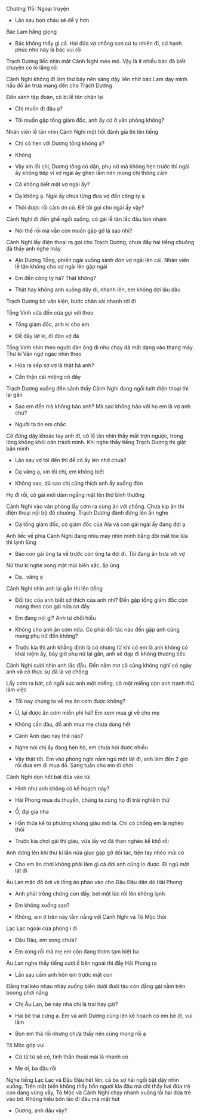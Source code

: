 




Chương 115: Ngoại truyện

- Lần sau bọn cháu sẽ để ý hơn

Bác Lam hắng giọng

- Bác không thấy gì cả. Hai đứa vợ chồng son cứ tự nhiên đi, cứ hạnh phúc như này là bác vui rồi

Trạch Dương liếc nhìn mặt Cảnh Nghi méo mó. Vậy là ít nhiều bác đã biết chuyện cô lo lắng rồi



Cảnh Nghi không đi làm thứ bảy nên sáng dậy liền nhờ bác Lam dạy mình nấu đồ ăn trưa mang đến cho Trạch Dương

Đến sảnh tập đoàn, cô bị lễ tân chặn lại

- Chị muốn đi đâu ạ?

- Tôi muốn gặp tổng giám đốc, anh ấy có ở văn phòng không?

Nhân viên lễ tân nhìn Cảnh Nghi một hồi đánh giá thì lên tiếng

- Chị có hẹn với Dương tổng không ạ?

- Không

- Vậy xin lỗi chị, Dương tổng có dặn, phụ nữ mà không hẹn trước thì ngài ấy không tiếp vì vợ ngài ấy ghen lắm nên mong chị thông cảm

- Cô không biết mặt vợ ngài ấy?

- Dạ không ạ. Ngài ấy chưa từng đưa vợ đến công ty ạ

- Thôi được rồi cảm ơn cô. Để tôi gọi cho ngài ấy vậy?

Cảnh Nghi đi đến ghế ngồi xuống, cô gái lễ tân lắc đầu lảm nhảm

- Nói thế rồi mà vẫn còn muốn gặp gỡ là sao nhỉ?

Cảnh Nghi lấy điện thoại ra gọi cho Trạch Dương, chưa đầy hai tiếng chuông đã thấy anh nghe máy

- Alo Dương Tổng, phiền ngài xuống sảnh đón vợ ngài lên cái. Nhân viên lễ tân không cho vợ ngài lên gặp ngài

- Em đến công ty hả? Thật không?

- Thật hay không anh xuống đây đi, nhanh lên, em không đợi lâu đâu

Trạch Dương bỏ văn kiện, bước chân sải nhanh rời đi

Tống Vinh vừa đến cửa gọi với theo

- Tổng giám đốc, anh kí cho em

- Để đấy lát kí, đi đón vợ đã

Tống Vinh nhìn theo người đàn ông đi như chạy đã mất dạng vào thang máy. Thư kí Vân ngơ ngác nhìn theo

- Hóa ra sếp sợ vợ là thật hả anh?

- Cẩn thận cái miệng cô đấy

Trạch Dương xuống đến sảnh thấy Cảnh Nghi đang ngồi lướt điện thoại thì lại gần

- Sao em đến mà không bảo anh? Mà sao không bảo với họ em là vợ anh chứ?

- Người ta tin em chắc

Cô đứng dậy khoác tay anh đi, cô lễ tân nhìn thấy mắt trợn ngược, trong lòng không khỏi oán trách mình. Khi nghe thấy tiếng Trạch Dương thì giật bắn mình

- Lần sau vợ tôi đến thì để cô ấy lên nhớ chưa?

- Dạ vâng ạ, xin lỗi chị, em không biết

- Không sao, dù sao chị cũng thích anh ấy xuống đón

Họ đi rồi, cô gái mới dám ngẩng mặt lên thở bình thường

Cảnh Nghi vào văn phòng lấy cơm ra cùng ăn với chồng. Chưa kịp ăn thì điện thoại nội bộ đổ chuông. Trạch Dương đành đứng lên ấn nghe

- Dạ tổng giám đốc, có giám đốc của Ala và con gái ngài ấy đang đợi ạ

Anh liếc về phía Cảnh Nghi đang nhíu mày nhìn mình bằng đôi mắt tóe lửa thì lạnh lùng

- Bảo con gái ông ta về trước còn ông ta đợi đi. Tôi đang ăn trưa với vợ

Nữ thư kí nghe xong mặt mũi biến sắc, ấp úng

- Dạ.. vâng ạ

Cảnh Nghi nhìn anh lại gần thì lên tiếng

- Đối tác của anh biết sở thích của anh nhỉ? Đến gặp tổng giám đốc còn mang theo con gái nữa cơ đấy

- Em đang nói gì? Anh từ chối hiểu

- Không cho anh ăn cơm nữa. Có phải đối tác nào đến gặp anh cũng mang phụ nữ đến không?

- Trước kia thì anh khẳng định là có nhưng từ khi có em là anh không có khái niệm ấy, bây giờ phụ nữ lại gần, anh sẽ đạp đi không thương tiếc

Cảnh Nghi cười nhìn anh lắc đầu. Đến nằm mơ cô cũng không nghĩ có ngày anh và cô thực sự đã là vợ chồng

Lấy cơm ra bát, cô ngồi xúc anh một miếng, cô một miếng còn anh tranh thủ làm việc

- Tối nay chúng ta về mẹ ăn cơm được không?

- Ừ, lại được ăn cơm miễn phí hả? Em xem mua gì về cho mẹ

- Không cần đâu, đồ anh mua mẹ chưa dùng hết

- Cảnh Anh dạo này thế nào?

- Nghe nói chị ấy đang hẹn hò, em chưa hỏi được nhiều

- Vậy thật tốt. Em vào phòng nghỉ nằm ngủ một lát đi, anh làm đến 2 giờ rồi đưa em đi mua đồ. Sang tuần cho em đi chơi

Cảnh Nghi dọn hết bát đũa vào túi

- Hình như anh không có kế hoạch này?

- Hải Phong mua du thuyền, chúng ta cùng họ đi trải nghiệm thử

- Ồ, đại gia nha

- Hắn thừa kế tứ phương không giàu mới lạ. Chỉ có chồng em là nghèo thôi

- Trước kia chơi gái thì giàu, vừa lấy vợ đã than nghèo kể khổ rồi

Anh đứng lên khi thư kí lần nữa giục gặp gỡ đối tác, tiện tay nhéo mũi cô

- Cho em ăn chơi không phải làm gì cả đời anh cũng lo được. Đi ngủ một lát đi

Âu Lan mặc đồ bơi và lồng áo phao vào cho Đậu Đậu dặn dò Hải Phong

- Anh phải trông chừng con đấy, bơi một lúc rồi lên không lạnh

- Em không xuống sao?

- Không, em ở trên này tắm nắng với Cảnh Nghi và Tô Mộc thôi

Lạc Lạc ngoài cửa phòng í ới

- Đậu Đậu, em xong chưa?

- Em xong rồi mà mẹ em còn đang thơm tạm biệt ba

Âu Lan nghe thấy tiếng cười ồ bên ngoài thì đẩy Hải Phong ra

- Lần sau cấm anh hôn em trước mặt con

Đằng trai kéo nhau nhảy xuống biển dưới đuôi tàu còn đằng gái nằm trên boong phơi nắng

- Chị Âu Lan, bé này nhà chị là trai hay gái?

- Hai bé trai cưng ạ. Em và anh Dương cũng lên kế hoạch có em bé đi, vui lắm

- Bọn em thả rồi nhưng chưa thấy nên cũng mong rồi ạ

Tô Mộc góp vui

- Cứ từ từ sẽ có, tinh thần thoải mái là nhanh có

- Mẹ ơi, ba đâu rồi

Nghe tiếng Lạc Lạc và Đậu Đậu hét lên, cả ba sợ hãi ngồi bật dậy nhìn xuống. Trên mặt biển không thấy bốn người kia đâu mà chỉ thấy hai đứa trẻ con đang vùng vẫy, Tô Mộc và Cảnh Nghi chạy nhanh xuống lôi hai đứa trẻ vào bờ. Không hiểu bốn lão đi đâu mà mất hút

- Dương, anh đâu vậy?




